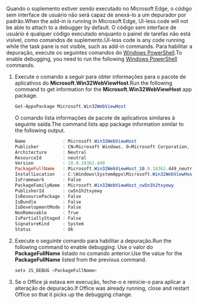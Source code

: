 <span data-ttu-id="b349a-101">Quando o suplemento estiver sendo executado no Microsoft Edge, o código sem interface de usuário não será capaz de anexá-lo a um depurador por padrão.</span><span class="sxs-lookup"><span data-stu-id="b349a-101">When the add-in is running in Microsoft Edge, UI-less code will not be able to attach to a debugger by default.</span></span>
<span data-ttu-id="b349a-102">O código sem interface de usuário é qualquer código executado enquanto o painel de tarefas não está visível, como comandos de suplemento.</span><span class="sxs-lookup"><span data-stu-id="b349a-102">UI-less code is any code running while the task pane is not visible, such as add-in commands.</span></span> <span data-ttu-id="b349a-103">Para habilitar a depuração, execute os seguintes comandos do [Windows PowerShell](/powershell/scripting/getting-started/getting-started-with-windows-powershell).</span><span class="sxs-lookup"><span data-stu-id="b349a-103">To enable debugging, you need to run the following [Windows PowerShell](/powershell/scripting/getting-started/getting-started-with-windows-powershell) commands.</span></span>

1. <span data-ttu-id="b349a-104">Execute o comando a seguir para obter informações para o pacote de aplicativos do **Microsoft.Win32WebViewHost**.</span><span class="sxs-lookup"><span data-stu-id="b349a-104">Run the following command to get information for the **Microsoft.Win32WebViewHost** app package.</span></span>
    
    ```powershell
    Get-AppxPackage Microsoft.Win32WebViewHost
    ```
    
    <span data-ttu-id="b349a-105">O comando lista informações de pacote de aplicativos similares à seguinte saída.</span><span class="sxs-lookup"><span data-stu-id="b349a-105">The command lists app package information similar to the following output.</span></span>
    
    ```powershell
    Name              : Microsoft.Win32WebViewHost
    Publisher         : CN=Microsoft Windows, O=Microsoft Corporation, L=Redmond, S=Washington, C=US
    Architecture      : Neutral
    ResourceId        : neutral
    Version           : 10.0.18362.449
    PackageFullName   : Microsoft.Win32WebViewHost_10.0.18362.449_neutral_neutral_cw5n1h2txyewy
    InstallLocation   : C:\Windows\SystemApps\Microsoft.Win32WebViewHost_cw5n1h2txyewy
    IsFramework       : False
    PackageFamilyName : Microsoft.Win32WebViewHost_cw5n1h2txyewy
    PublisherId       : cw5n1h2txyewy
    IsResourcePackage : False
    IsBundle          : False
    IsDevelopmentMode : False
    NonRemovable      : True
    IsPartiallyStaged : False
    SignatureKind     : System
    Status            : Ok
    ```
    
2. <span data-ttu-id="b349a-106">Execute o seguinte comando para habilitar a depuração.</span><span class="sxs-lookup"><span data-stu-id="b349a-106">Run the following command to enable debugging.</span></span> <span data-ttu-id="b349a-107">Use o valor do **PackageFullName** listado no comando anterior.</span><span class="sxs-lookup"><span data-stu-id="b349a-107">Use the value for the **PackageFullName** listed from the previous command.</span></span>
    
    ```powershell
    setx JS_DEBUG <PackageFullName>
    ```
    
3. <span data-ttu-id="b349a-108">Se o Office já estava em execução, feche-o e reinicie-o para aplicar a alteração de depuração.</span><span class="sxs-lookup"><span data-stu-id="b349a-108">If Office was already running, close and restart Office so that it picks up the debugging change.</span></span>